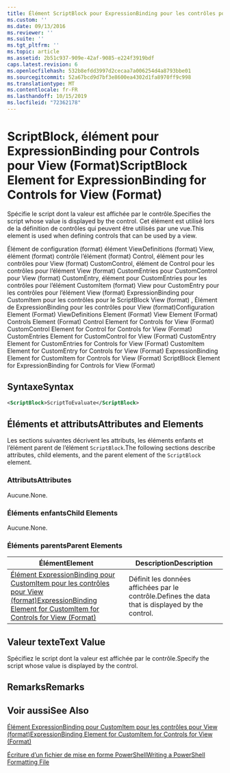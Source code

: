 ```yaml
---
title: Élément ScriptBlock pour ExpressionBinding pour les contrôles pour View (format) | Microsoft Docs
ms.custom: ''
ms.date: 09/13/2016
ms.reviewer: ''
ms.suite: ''
ms.tgt_pltfrm: ''
ms.topic: article
ms.assetid: 2b51c937-909e-42af-9085-e224f3919bdf
caps.latest.revision: 6
ms.openlocfilehash: 532b8efdd3997d2cecaa7a006254d4a8793bbe01
ms.sourcegitcommit: 52a67bcd9d7bf3e8600ea4302d1fa8970ff9c998
ms.translationtype: MT
ms.contentlocale: fr-FR
ms.lasthandoff: 10/15/2019
ms.locfileid: "72362178"
---
```

# <a name="scriptblock-element-for-expressionbinding-for-controls-for-view-format"></a><span data-ttu-id="ccef6-102">ScriptBlock, élément pour ExpressionBinding pour Controls pour View (Format)</span><span class="sxs-lookup"><span data-stu-id="ccef6-102">ScriptBlock Element for ExpressionBinding for Controls for View (Format)</span></span>

<span data-ttu-id="ccef6-103">Spécifie le script dont la valeur est affichée par le contrôle.</span><span class="sxs-lookup"><span data-stu-id="ccef6-103">Specifies the script whose value is displayed by the control.</span></span> <span data-ttu-id="ccef6-104">Cet élément est utilisé lors de la définition de contrôles qui peuvent être utilisés par une vue.</span><span class="sxs-lookup"><span data-stu-id="ccef6-104">This element is used when defining controls that can be used by a view.</span></span>

<span data-ttu-id="ccef6-105">Élément de configuration (format) élément ViewDefinitions (format) View, élément (format) contrôle l’élément (format) Control, élément pour les contrôles pour View (format) CustomControl, élément de Control pour les contrôles pour l’élément View (format) CustomEntries pour CustomControl pour View (format) CustomEntry, élément pour CustomEntries pour les contrôles pour l’élément CustomItem (format) View pour CustomEntry pour les contrôles pour l’élément View (format) ExpressionBinding pour CustomItem pour les contrôles pour le ScriptBlock View (format) , Élément de ExpressionBinding pour les contrôles pour View (format)</span><span class="sxs-lookup"><span data-stu-id="ccef6-105">Configuration Element (Format) ViewDefinitions Element (Format) View Element (Format) Controls Element (Format) Control Element for Controls for View (Format) CustomControl Element for Control for Controls for View (Format) CustomEntries Element for CustomControl for View (Format) CustomEntry Element for CustomEntries for Controls for View (Format) CustomItem Element for CustomEntry for Controls for View (Format) ExpressionBinding Element for CustomItem for Controls for View (Format) ScriptBlock Element for ExpressionBinding for Controls for View (Format)</span></span>

## <a name="syntax"></a><span data-ttu-id="ccef6-106">Syntaxe</span><span class="sxs-lookup"><span data-stu-id="ccef6-106">Syntax</span></span>

```xml
<ScriptBlock>ScriptToEvaluate</ScriptBlock>
```

## <a name="attributes-and-elements"></a><span data-ttu-id="ccef6-107">Éléments et attributs</span><span class="sxs-lookup"><span data-stu-id="ccef6-107">Attributes and Elements</span></span>

<span data-ttu-id="ccef6-108">Les sections suivantes décrivent les attributs, les éléments enfants et l’élément parent de l’élément `ScriptBlock`.</span><span class="sxs-lookup"><span data-stu-id="ccef6-108">The following sections describe attributes, child elements, and the parent element of the `ScriptBlock` element.</span></span>

### <a name="attributes"></a><span data-ttu-id="ccef6-109">Attributs</span><span class="sxs-lookup"><span data-stu-id="ccef6-109">Attributes</span></span>

<span data-ttu-id="ccef6-110">Aucune.</span><span class="sxs-lookup"><span data-stu-id="ccef6-110">None.</span></span>

### <a name="child-elements"></a><span data-ttu-id="ccef6-111">Éléments enfants</span><span class="sxs-lookup"><span data-stu-id="ccef6-111">Child Elements</span></span>

<span data-ttu-id="ccef6-112">Aucune.</span><span class="sxs-lookup"><span data-stu-id="ccef6-112">None.</span></span>

### <a name="parent-elements"></a><span data-ttu-id="ccef6-113">Éléments parents</span><span class="sxs-lookup"><span data-stu-id="ccef6-113">Parent Elements</span></span>

|<span data-ttu-id="ccef6-114">Élément</span><span class="sxs-lookup"><span data-stu-id="ccef6-114">Element</span></span>|<span data-ttu-id="ccef6-115">Description</span><span class="sxs-lookup"><span data-stu-id="ccef6-115">Description</span></span>|
|-------------|-----------------|
|[<span data-ttu-id="ccef6-116">Élément ExpressionBinding pour CustomItem pour les contrôles pour View (format)</span><span class="sxs-lookup"><span data-stu-id="ccef6-116">ExpressionBinding Element for CustomItem for Controls for View (Format)</span></span>](./expressionbinding-element-for-customitem-for-controls-for-view-format.md)|<span data-ttu-id="ccef6-117">Définit les données affichées par le contrôle.</span><span class="sxs-lookup"><span data-stu-id="ccef6-117">Defines the data that is displayed by the control.</span></span>|

## <a name="text-value"></a><span data-ttu-id="ccef6-118">Valeur texte</span><span class="sxs-lookup"><span data-stu-id="ccef6-118">Text Value</span></span>

<span data-ttu-id="ccef6-119">Spécifiez le script dont la valeur est affichée par le contrôle.</span><span class="sxs-lookup"><span data-stu-id="ccef6-119">Specify the script whose value is displayed by the control.</span></span>

## <a name="remarks"></a><span data-ttu-id="ccef6-120">Remarks</span><span class="sxs-lookup"><span data-stu-id="ccef6-120">Remarks</span></span>

## <a name="see-also"></a><span data-ttu-id="ccef6-121">Voir aussi</span><span class="sxs-lookup"><span data-stu-id="ccef6-121">See Also</span></span>

[<span data-ttu-id="ccef6-122">Élément ExpressionBinding pour CustomItem pour les contrôles pour View (format)</span><span class="sxs-lookup"><span data-stu-id="ccef6-122">ExpressionBinding Element for CustomItem for Controls for View (Format)</span></span>](./expressionbinding-element-for-customitem-for-controls-for-view-format.md)

[<span data-ttu-id="ccef6-123">Écriture d’un fichier de mise en forme PowerShell</span><span class="sxs-lookup"><span data-stu-id="ccef6-123">Writing a PowerShell Formatting File</span></span>](./writing-a-powershell-formatting-file.md)
